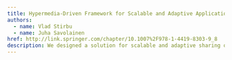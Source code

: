 ```yaml
---
title: Hypermedia-Driven Framework for Scalable and Adaptive Application Sharing
authors:
  - name: Vlad Stirbu
  - name: Juha Savolainen
href: http://link.springer.com/chapter/10.1007%2F978-1-4419-8303-9_8
description: We designed a solution for scalable and adaptive sharing of desktop and mobile applications, using a lightweight network-based system compliant with the REST architectural style. The system delivers consistency of the rendered user interfaces with the state of the application logic using a stateless networking substrate. We describe the architecture focusing on how to model the user interfaces as a set of web resources. Then, we present the prototype that implements the functionality as an extension of the Qt framework, which works with different Qt-based user interface toolkits. Finally, we present a multi-display and multi-user Texas Hold’em application that shows how the system is used in practice.
---
```

